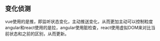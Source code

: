 ## 变化侦测
vue使用的是推，即监听状态变化，主动推送变化，从而更加主动可以控制粒度
angular和react使用的是拉，angular使用脏检查，react使用虚拟DOM来对比当前状态和之前的区别，从而更新。